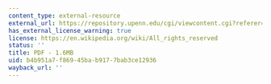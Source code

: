 ```yaml
---
content_type: external-resource
external_url: https://repository.upenn.edu/cgi/viewcontent.cgi?referer=https://www.google.com/&httpsredir=1&article=1411&context=asc_papers
has_external_license_warning: true
license: https://en.wikipedia.org/wiki/All_rights_reserved
status: ''
title: PDF - 1.6MB
uid: b4b951a7-f869-45ba-b917-7bab3ce12936
wayback_url: ''
---
```

